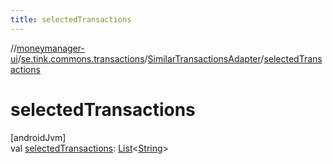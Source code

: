 ```yaml
---
title: selectedTransactions
---
```

//[moneymanager-ui](../../../index.html)/[se.tink.commons.transactions](../index.html)/[SimilarTransactionsAdapter](index.html)/[selectedTransactions](selected-transactions.html)



# selectedTransactions



[androidJvm]\
val [selectedTransactions](selected-transactions.html): [List](https://kotlinlang.org/api/latest/jvm/stdlib/kotlin.collections/-list/index.html)&lt;[String](https://kotlinlang.org/api/latest/jvm/stdlib/kotlin/-string/index.html)&gt;




